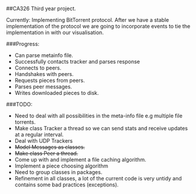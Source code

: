 ##CA326 Third year project.

Currently: Implementing BitTorrent protocol.
After we have a stable implementation of the protocol we are going to incorporate events to tie the implementation in with our visualisation.

###Progress:
- Can parse metainfo file.
- Successfully contacts tracker and parses response
- Connects to peers.
- Handshakes with peers.
- Requests pieces from peers.
- Parses peer messages.
- Writes downloaded pieces to disk.

###TODO:
- Need to deal with all possibilities in the meta-info file e.g multiple file torrents.
- Make class Tracker a thread so we can send stats and receive updates at a regular interval.
- Deal with UDP Trackers
- ~~Model Messages as classes.~~
- ~~Make class Peer a thread.~~
- Come up with and implement a file caching algorithm.
- Implement a piece choosing algorithm
- Need to group classes in packages.
- Refinement in all classes, a lot of the current code is very untidy and contains some bad practices (exceptions).
